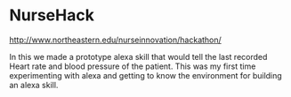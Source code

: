 # NurseHack 
http://www.northeastern.edu/nurseinnovation/hackathon/

In this we made a prototype alexa skill that would tell the last recorded Heart rate and blood pressure of the patient.
This was my first time experimenting with alexa and getting to know the environment for building an alexa skill.

